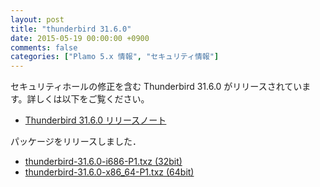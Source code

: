 ```yaml
---
layout: post
title: "thunderbird 31.6.0"
date: 2015-05-19 00:00:00 +0900
comments: false
categories: ["Plamo 5.x 情報", "セキュリティ情報"]
---
```

セキュリティホールの修正を含む Thunderbird 31.6.0 がリリースされています。詳しくは以下をご覧ください。

* [Thunderbird 31.6.0 リリースノート](http://www.mozilla.jp/thunderbird/31.6.0/releasenotes/)

パッケージをリリースしました．

* [thunderbird-31.6.0-i686-P1.txz (32bit)](ftp://plamo.linet.gr.jp/pub/Plamo-5.x/x86/plamo/04_xapps/thunderbird-31.6.0-i686-P1.txz)
* [thunderbird-31.6.0-x86_64-P1.txz (64bit)](ftp://plamo.linet.gr.jp/pub/Plamo-5.x/x86_64/plamo/04_xapps/thunderbird-31.6.0-x86_64-P1.txz)
